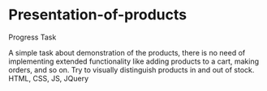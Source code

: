 # Presentation-of-products
Progress Task

A simple task about demonstration of the products, there is no need of implementing extended functionality like adding products to a cart, making orders, and so on.
Try to visually distinguish products in and out of stock. 
HTML, CSS, JS, JQuery
